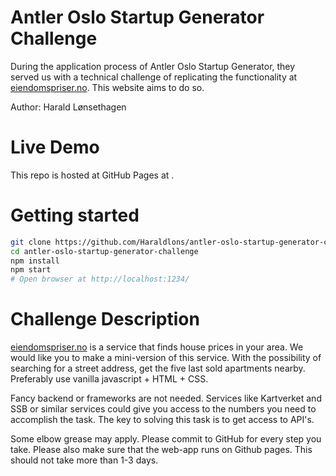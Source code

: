 # Antler Oslo Startup Generator Challenge

During the application process of Antler Oslo Startup Generator, they served us with a technical challenge of replicating the functionality at [eiendomspriser.no](http://eiendomspriser.no/).
This website aims to do so.

Author: Harald Lønsethagen

# Live Demo

This repo is hosted at GitHub Pages at [<link>](www.github.com).

# Getting started

```bash
git clone https://github.com/Haraldlons/antler-oslo-startup-generator-challenge.git
cd antler-oslo-startup-generator-challenge
npm install
npm start
# Open browser at http://localhost:1234/
```

# Challenge Description

[eiendomspriser.no](http://eiendomspriser.no/) is a service that finds house prices in your area. We would like you to make a mini-version of this service. With the possibility of searching for a street address, get the five last sold apartments nearby. Preferably use vanilla javascript + HTML + CSS.

Fancy backend or frameworks are not needed. Services like Kartverket and SSB or similar services could give you access to the numbers you need to accomplish the task. The key to solving this task is to get access to API's.

Some elbow grease may apply. Please commit to GitHub for every step you take. Please also make sure that the web-app runs on Github pages. This should not take more than 1-3 days.
